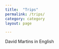```yaml
---
title:  "Trips"
permalink: /trips/
category: category
layout: page

---
```


David Martins in English

